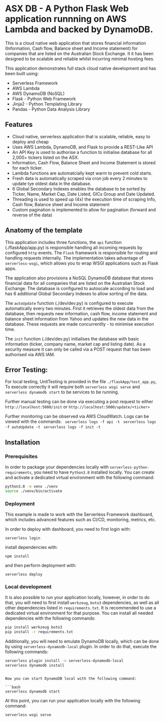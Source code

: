 <!--
title: 'Serverless Framework Python Flask API backed by DynamoDB on AWS'
description: 'This is a Python Flask API service backed by DynamoDB running on AWS Lambda using Serverless framework \

-->

# ASX DB - A Python Flask Web application runnning on AWS Lambda and backed by DynamoDB.

This is a cloud native web application that stores financial information (Information, Cash flow, Balance sheet and Income statement) for companies that are listed on the Australian Stock Exchange. It it has been designed to be scalable and reliable whilst incurring minimal hosting fees.

This application demonstrates full stack cloud native development and has been built using:

- Serverless Framework
- AWS Lambda
- AWS DynamoDB (NoSQL)
- Flask - Python Web Framework
- Jinja2 - Python Templating Library
- Pandas - Python Data Analysis Library

## Features 

- Cloud native, serverless application that is scalable, reliable, easy to deploy and cheap
- Uses AWS Lambda, DynamoDB, and Flask to provide a REST-Like API
- An API Key is used to authorise a function to initialise database for all 2,000+ tickers listed on the ASX.
- Information, Cash Flow, Balance Sheet and Income Statement is stored for each ticker.
- Lambda functions are automatcially kept warm to prevent cold starts. 
- Fresh data is automatically scraped via cron job every 2 minutes to update tye oldest data in the database.
- 6 Global Secondary Indexes enables the database to be sorted by Ticker, Name, Market Cap, Date Listed, GICs Group and Date Updated.
- Threading is used to speed up (4x) the execution time of scraping Info, Cash flow, Balance sheet and Income statement
- Custom pagination is implemented to allow for pagination (forward and reverse of the data) 

## Anatomy of the template

This application includes three functions, the `api` function (./flaskApp/app.py) is responsible handling all incoming requests by configured `http` events. The `Flask` framework is responsible for routing and handling requests internally. The implementation takes advantage of `serverless-wsgi`, which allows you to wrap WSGI applications such as Flask apps. 

The application also provisions a NoSQL DynamoDB database that stores financial data for all companies that are listed on the Australian Stock Exchange. The database is configured to autoscale according to load and has 6 additional Global Secondary Indexes to allow sorting of the data. 

The `autoUpdate` function (./dev/dev.py) is configured to execute automatically every two minutes. First it retrieves the oldest data from the database, then requests new information, cash flow, income statement and balance sheet information from Yahoo and updates the new data in the database. These requests are made concurrentlly - to minimise execution time.

The `init` function (./dev/dev.py) initialises the database with basic information (ticker, company name, market cap and listing date). As a security measure it can only be called via a POST request that has been authorised via AWS IAM. 

## Error Testing:

For local testing, UnitTesting is provided in the file `./flaskApp/test_app.py`, To execute correctly it will require both `serverless wsgi serve` and `serverless dynamodb start` to be services to be running. 

Further manual testing can be done via executing a post request to either `http://localhost:5000/init` or `http://localhost:5000/update/<ticker>`

Further monitoring can be observed via AWS CloudWatch. Logs can be viewed with the commands: 
` serverless logs -f api -t`
` serverless logs -f autoUpdate -t`
` serverless logs -f init -t`




## Installation

### Prerequisites

In order to package your dependencies locally with `serverless-python-requirements`, you need to have `Python3.8` installed locally. You can create and activate a dedicated virtual environment with the following command:

```bash
python3.8 -m venv ./venv
source ./venv/bin/activate
```

### Deployment

This example is made to work with the Serverless Framework dashboard, which includes advanced features such as CI/CD, monitoring, metrics, etc.

In order to deploy with dashboard, you need to first login with:

```
serverless login
```

install dependencies with:

```
npm install
```

and then perform deployment with:

```
serverless deploy 
```


### Local development

It is also possible to run your application locally, however, in order to do that, you will need to first install `werkzeug`, `boto3` dependencies, as well as all other dependencies listed in `requirements.txt`. It is recommended to use a dedicated virtual environment for that purpose. You can install all needed dependencies with the following commands:

```bash
pip install werkzeug boto3
pip install -r requirements.txt
```

Additionally, you will need to emulate DynamoDB locally, which can be done by using `serverless-dynamodb-local` plugin. In order to do that, execute the following commands:

```bash
serverless plugin install -n serverless-dynamodb-local
serverless dynamodb install
```

```

Now you can start DynamoDB local with the following command:

```bash
serverless dynamodb start
```

At this point, you can run your application locally with the following command:

```bash
serverless wsgi serve
```





